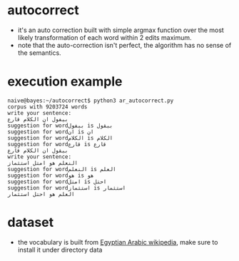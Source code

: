 # autocorrect
- it's an auto correction built with simple argmax function over the most likely transformation of each word within 2 edits maximum.
- note that the auto-correction isn't perfect, the algorithm has no sense of the semantics.

# execution example
``` shell
naive@bayes:~/autocorrect$ python3 ar_autocorrect.py
corpus with 9203724 words
write your sentence:
بيفول ان الكلام قارع
suggestion for wordبيفول is بيقول
suggestion for wordان is ان
suggestion for wordالكلام is الكلام
suggestion for wordقارع is قارع
بيقول ان الكلام قارع
write your sentence:
النعلم هو امتل استثماز
suggestion for wordالنعلم is العلم
suggestion for wordهو is هو
suggestion for wordامتل is احتل
suggestion for wordاستثماز is استثمار
العلم هو احتل استثمار

```

# dataset
- the vocabulary is built from [Egyptian Arabic wikipedia](https://drive.google.com/file/d/1bgDu-LFQRB0wHGtRCCqJW5Gg_4DDDB0G/view?usp=sharing), make sure to install it under directory data
